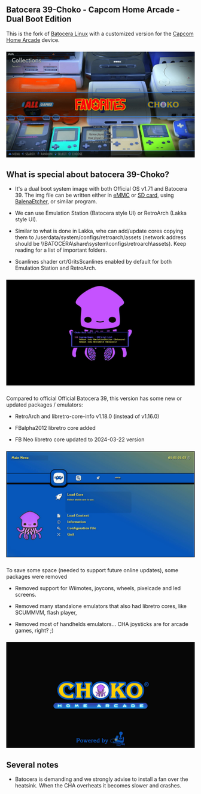 ## Batocera 39-Choko - Capcom Home Arcade - Dual Boot Edition

This is the fork of [Batocera Linux](https://batocera.org) with a customized version for the [Capcom Home Arcade](https://capcomhomearcade.com) device.

###
![Batocera 39 UI](./ChokoGroup/BatoceraFavorites.png)
###

## What is special about batocera 39-Choko?

- It's a dual boot system image with both Official OS v1.71 and Batocera 39. The img file can be written either in [eMMC](https://github.com/lilo-san/cha-documentation#installing-software) or [SD card](https://github.com/lilo-san/cha-documentation#hardware-modifications), using [BalenaEtcher](https://etcher.balena.io), or similar program.

- We can use Emulation Station (Batocera style UI) or RetroArch (Lakka style UI).

- Similar to what is done in Lakka, whe can add/update cores copying them to /userdata/system/configs/retroarch/assets (network address should be \\\\BATOCERA\\share\\system\\configs\\retroarch\\assets). Keep reading for a list of important folders.

- Scanlines shader crt/GritsScanlines enabled by default for both Emulation Station and RetroArch.


###
![Choko Menu](./ChokoGroup/ChokoMenu.png)
###

Compared to official Official Batocera 39, this version has some new or updated packages / emulators:

- RetroArch and libretro-core-info v1.18.0 (instead of v1.16.0)

- FBalpha2012 libretro core added

- FB Neo libretro core updated to 2024-03-22 version


###
![RetroArch Menu](./ChokoGroup/RetroArchMainMenu.png)
###

To save some space (needed to support future online updates), some packages were removed

- Removed support for Wiimotes, joycons, wheels, pixelcade and led screens.

- Removed many standalone emulators that also had libretro cores, like SCUMMVM, flash player,

- Removed most of handhelds emulators... CHA joysticks are for arcade games, right? ;)


###
![Boot screen](./ChokoGroup/ChokoHomeArcade.png)
###

## Several notes

- Batocera is demanding and we strongly advise to install a fan over the heatsink. When the CHA overheats it becomes slower and crashes.

